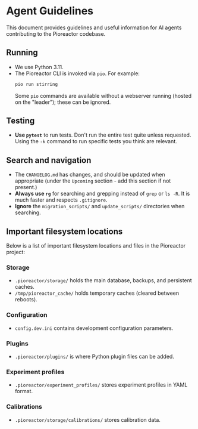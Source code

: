 # Agent Guidelines

This document provides guidelines and useful information for AI agents contributing to the Pioreactor codebase.

## Running

- We use Python 3.11.
- The Pioreactor CLI is invoked via `pio`. For example:
  ```bash
  pio run stirring
  ```
  Some `pio` commands are available without a webserver running (hosted on the "leader"); these can be ignored.

## Testing

- **Use `pytest`** to run tests. Don't run the entire test quite unless requested. Using the `-k` command to run specific tests you think are relevant.

## Search and navigation

- The `CHANGELOG.md` has changes, and should be updated when appropriate (under the `Upcoming` section - add this section if not present.)
- **Always use `rg`** for searching and grepping instead of `grep` or `ls -R`. It is much faster and respects `.gitignore`.
- **Ignore** the `migration_scripts/` and `update_scripts/` directories when searching.

## Important filesystem locations

Below is a list of important filesystem locations and files in the Pioreactor project:

### Storage

- `.pioreactor/storage/` holds the main database, backups, and persistent caches.
- `/tmp/pioreactor_cache/` holds temporary caches (cleared between reboots).

### Configuration

- `config.dev.ini` contains development configuration parameters.

### Plugins

- `.pioreactor/plugins/` is where Python plugin files can be added.

### Experiment profiles

- `.pioreactor/experiment_profiles/` stores experiment profiles in YAML format.

### Calibrations

- `.pioreactor/storage/calibrations/` stores calibration data.
